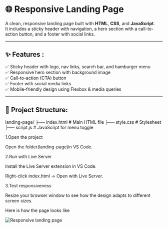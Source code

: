 
# 🌐 Responsive Landing Page

A clean, responsive landing page built with **HTML**, **CSS**, and **JavaScript**.  
It includes a sticky header with navigation, a hero section with a call-to-action button, and a footer with social links.  

---

## ✨ Features :
✅ Sticky header with logo, nav links, search bar, and hamburger menu  
✅ Responsive hero section with background image  
✅ Call-to-action (CTA) button  
✅ Footer with social media links  
✅ Mobile-friendly design using Flexbox & media queries  

---

## 📂 Project Structure:
landing-page/
├── index.html # Main HTML file
├── style.css # Stylesheet
├── script.js # JavaScript for menu toggle

1.Open the project

Open the folder(landing-page)in VS Code.

2.Run with Live Server

Install the Live Server extension in VS Code.

Right-click index.html → Open with Live Server.

3.Test responsiveness

Resize your browser window to see how the design adapts to different screen sizes.


Here is how the page looks like


![Responsive landing page](https://github.com/user-attachments/assets/033ca6b8-c54c-414e-a0c1-584f9a2beb61)

